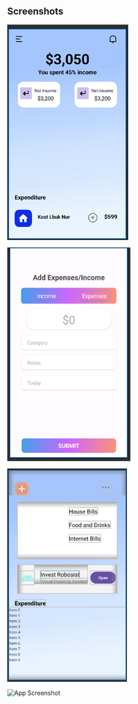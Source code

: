 
## Screenshots

![App Screenshot](https://github.com/poojakaneriya/screenshort/blob/main/khatabook1.png)

![App Screenshot](https://github.com/poojakaneriya/screenshort/blob/main/khatabook2.png)

![App Screenshot](https://github.com/poojakaneriya/screenshort/blob/main/khatabook3.png)

![App Screenshot](https://github.com/poojakaneriya/screenshort/blob/main/khatabook4.png)

